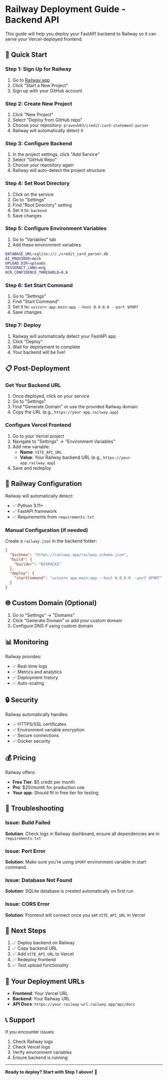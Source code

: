 # Railway Deployment Guide - Backend API

This guide will help you deploy your FastAPI backend to Railway so it can serve your Vercel-deployed frontend.

## 🚀 Quick Start

### Step 1: Sign Up for Railway
1. Go to [Railway.app](https://railway.app)
2. Click "Start a New Project"
3. Sign up with your GitHub account

### Step 2: Create New Project
1. Click "New Project"
2. Select "Deploy from GitHub repo"
3. Choose your repository: `pravesh03/credit-card-statement-parser`
4. Railway will automatically detect it

### Step 3: Configure Backend
1. In the project settings, click "Add Service"
2. Select "GitHub Repo"
3. Choose your repository again
4. Railway will auto-detect the project structure

### Step 4: Set Root Directory
1. Click on the service
2. Go to "Settings"
3. Find "Root Directory" setting
4. Set it to: `backend`
5. Save changes

### Step 5: Configure Environment Variables
1. Go to "Variables" tab
2. Add these environment variables:

```bash
DATABASE_URL=sqlite:///./credit_card_parser.db
AI_PROVIDER=mock
UPLOAD_DIR=uploads
TESSERACT_LANG=eng
OCR_CONFIDENCE_THRESHOLD=0.6
```

### Step 6: Set Start Command
1. Go to "Settings"
2. Find "Start Command"
3. Set it to: `uvicorn app.main:app --host 0.0.0.0 --port $PORT`
4. Save changes

### Step 7: Deploy
1. Railway will automatically detect your FastAPI app
2. Click "Deploy"
3. Wait for deployment to complete
4. Your backend will be live!

## 📋 Post-Deployment

### Get Your Backend URL
1. Once deployed, click on your service
2. Go to "Settings"
3. Find "Generate Domain" or use the provided Railway domain
4. Copy the URL (e.g., `https://your-app.railway.app`)

### Configure Vercel Frontend
1. Go to your Vercel project
2. Navigate to "Settings" → "Environment Variables"
3. Add new variable:
   - **Name**: `VITE_API_URL`
   - **Value**: Your Railway backend URL (e.g., `https://your-app.railway.app`)
4. Save and redeploy

## 🔧 Railway Configuration

Railway will automatically detect:
- ✅ Python 3.11+
- ✅ FastAPI framework
- ✅ Requirements from `requirements.txt`

### Manual Configuration (if needed)
Create a `railway.json` in the backend folder:

```json
{
  "$schema": "https://railway.app/railway.schema.json",
  "build": {
    "builder": "NIXPACKS"
  },
  "deploy": {
    "startCommand": "uvicorn app.main:app --host 0.0.0.0 --port $PORT"
  }
}
```

## 🌐 Custom Domain (Optional)

1. Go to "Settings" → "Domains"
2. Click "Generate Domain" or add your custom domain
3. Configure DNS if using custom domain

## 📊 Monitoring

Railway provides:
- ✅ Real-time logs
- ✅ Metrics and analytics
- ✅ Deployment history
- ✅ Auto-scaling

## 🔒 Security

Railway automatically handles:
- ✅ HTTPS/SSL certificates
- ✅ Environment variable encryption
- ✅ Secure connections
- ✅ Docker security

## 💰 Pricing

Railway offers:
- **Free Tier**: $5 credit per month
- **Pro**: $20/month for production use
- **Your app**: Should fit in free tier for testing

## 🚨 Troubleshooting

### Issue: Build Failed
**Solution**: Check logs in Railway dashboard, ensure all dependencies are in `requirements.txt`

### Issue: Port Error
**Solution**: Make sure you're using `$PORT` environment variable in start command

### Issue: Database Not Found
**Solution**: SQLite database is created automatically on first run

### Issue: CORS Error
**Solution**: Frontend will connect once you set `VITE_API_URL` in Vercel

## 📝 Next Steps

1. ✅ Deploy backend on Railway
2. ✅ Copy backend URL
3. ✅ Add `VITE_API_URL` to Vercel
4. ✅ Redeploy frontend
5. ✅ Test upload functionality

## 🎯 Your Deployment URLs

- **Frontend**: Your Vercel URL
- **Backend**: Your Railway URL
- **API Docs**: `https://your-railway-url.railway.app/api/docs`

## 📞 Support

If you encounter issues:
1. Check Railway logs
2. Check Vercel logs
3. Verify environment variables
4. Ensure backend is running

---

**Ready to deploy? Start with Step 1 above!** 🚀

